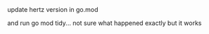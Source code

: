 ## 
update hertz version in go.mod

and run go mod tidy... not sure what happened exactly but it works
